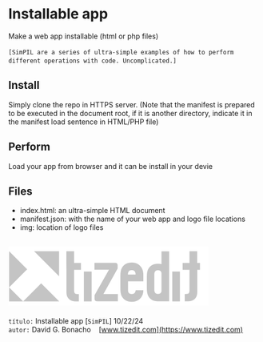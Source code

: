
# Installable app
Make a web app installable (html or php files)

`[SimPIL are a series of ultra-simple examples of how to perform different operations with code. Uncomplicated.]`

## Install
Simply clone the repo in HTTPS server. (Note that the manifest is prepared to be executed in the document root, if it is another directory, indicate it in the manifest load sentence in HTML/PHP file)

## Perform
Load your app from browser and it can be install in your devie

## Files
- index.html: an ultra-simple HTML document 
- manifest.json: with the name of your web app and logo file locations
- img: location of logo files



![](img/logo.svg)
---
`título:` Installable app [`SimPIL`] 10/22/24\
`autor:` David G. Bonacho &nbsp;&nbsp;  [www.tizedit.com](https://www.tizedit.com)


